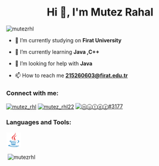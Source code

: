 <h1 align="center">Hi 👋, I'm Mutez Rahal</h1>
<p align="left"> <img src="https://komarev.com/ghpvc/?username=mutezrhl&label=Profile%20views&color=0e75b6&style=flat" alt="mutezrhl" /> </p>

- 🔭 I’m currently studying on **Firat University**

- 🌱 I’m currently learning **Java ,C++**

- 🤝 I’m looking for help with **Java**

- 📫 How to reach me **215260603@firat.edu.tr**

<h3 align="left">Connect with me:</h3>
<p align="left">
<a href="https://twitter.com/mutez_rhl" target="blank"><img align="center" src="https://raw.githubusercontent.com/rahuldkjain/github-profile-readme-generator/master/src/images/icons/Social/twitter.svg" alt="mutez_rhl" height="30" width="40" /></a>
<a href="https://instagram.com/mutez_rhl22" target="blank"><img align="center" src="https://raw.githubusercontent.com/rahuldkjain/github-profile-readme-generator/master/src/images/icons/Social/instagram.svg" alt="mutez_rhl22" height="30" width="40" /></a>
<a href="https://discord.gg/ⓜⓤⓣⓔⓩ#3177" target="blank"><img align="center" src="https://raw.githubusercontent.com/rahuldkjain/github-profile-readme-generator/master/src/images/icons/Social/discord.svg" alt="ⓜⓤⓣⓔⓩ#3177" height="30" width="40" /></a>
</p>

<h3 align="left">Languages and Tools:</h3>
<p align="left"> <a href="https://www.java.com" target="_blank" rel="noreferrer"> <img src="https://raw.githubusercontent.com/devicons/devicon/master/icons/java/java-original.svg" alt="java" width="40" height="40"/> </a> </p>

<p>&nbsp;<img align="center" src="https://github-readme-stats.vercel.app/api?username=mutezrhl&show_icons=true&locale=en" alt="mutezrhl" /></p>
